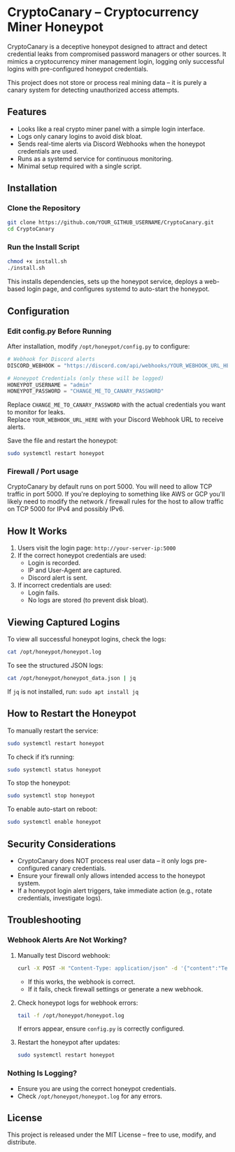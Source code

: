 # CryptoCanary – Cryptocurrency Miner Honeypot

CryptoCanary is a deceptive honeypot designed to attract and detect credential leaks from compromised password managers or other sources. It mimics a cryptocurrency miner management login, logging only successful logins with pre-configured honeypot credentials.

This project does not store or process real mining data – it is purely a canary system for detecting unauthorized access attempts.

## Features
- Looks like a real crypto miner panel with a simple login interface.
- Logs only canary logins to avoid disk bloat.
- Sends real-time alerts via Discord Webhooks when the honeypot credentials are used.
- Runs as a systemd service for continuous monitoring.
- Minimal setup required with a single script.

## Installation

### Clone the Repository
```bash
git clone https://github.com/YOUR_GITHUB_USERNAME/CryptoCanary.git
cd CryptoCanary
```

### Run the Install Script
```bash
chmod +x install.sh
./install.sh
```

This installs dependencies, sets up the honeypot service, deploys a web-based login page, and configures systemd to auto-start the honeypot.

## Configuration

### Edit config.py Before Running
After installation, modify `/opt/honeypot/config.py` to configure:
```python
# Webhook for Discord alerts
DISCORD_WEBHOOK = "https://discord.com/api/webhooks/YOUR_WEBHOOK_URL_HERE"

# Honeypot Credentials (only these will be logged)
HONEYPOT_USERNAME = "admin"
HONEYPOT_PASSWORD = "CHANGE_ME_TO_CANARY_PASSWORD"
```
Replace `CHANGE_ME_TO_CANARY_PASSWORD` with the actual credentials you want to monitor for leaks.  
Replace `YOUR_WEBHOOK_URL_HERE` with your Discord Webhook URL to receive alerts.

Save the file and restart the honeypot:
```bash
sudo systemctl restart honeypot
```

### Firewall / Port usage
CryptoCanary by default runs on port 5000. You will need to allow TCP traffic in port 5000. If you're deploying to something like AWS or GCP you'll likely need to modify the network / firewall rules for the host to allow traffic on TCP 5000 for IPv4 and possibly IPv6. 

## How It Works
1. Users visit the login page: `http://your-server-ip:5000`
2. If the correct honeypot credentials are used:
   - Login is recorded.
   - IP and User-Agent are captured.
   - Discord alert is sent.
3. If incorrect credentials are used:
   - Login fails.
   - No logs are stored (to prevent disk bloat).

## Viewing Captured Logins
To view all successful honeypot logins, check the logs:
```bash
cat /opt/honeypot/honeypot.log
```

To see the structured JSON logs:
```bash
cat /opt/honeypot/honeypot_data.json | jq
```
If `jq` is not installed, run: `sudo apt install jq`

## How to Restart the Honeypot
To manually restart the service:
```bash
sudo systemctl restart honeypot
```

To check if it’s running:
```bash
sudo systemctl status honeypot
```

To stop the honeypot:
```bash
sudo systemctl stop honeypot
```

To enable auto-start on reboot:
```bash
sudo systemctl enable honeypot
```

## Security Considerations
- CryptoCanary does NOT process real user data – it only logs pre-configured canary credentials.
- Ensure your firewall only allows intended access to the honeypot system.
- If a honeypot login alert triggers, take immediate action (e.g., rotate credentials, investigate logs).

## Troubleshooting

### Webhook Alerts Are Not Working?
1. Manually test Discord webhook:
   ```bash
   curl -X POST -H "Content-Type: application/json" -d '{"content":"Test Webhook"}' "YOUR_WEBHOOK_URL_HERE"
   ```
   - If this works, the webhook is correct.
   - If it fails, check firewall settings or generate a new webhook.

2. Check honeypot logs for webhook errors:
   ```bash
   tail -f /opt/honeypot/honeypot.log
   ```
   If errors appear, ensure `config.py` is correctly configured.

3. Restart the honeypot after updates:
   ```bash
   sudo systemctl restart honeypot
   ```

### Nothing Is Logging?
- Ensure you are using the correct honeypot credentials.
- Check `/opt/honeypot/honeypot.log` for any errors.

## License
This project is released under the MIT License – free to use, modify, and distribute.

